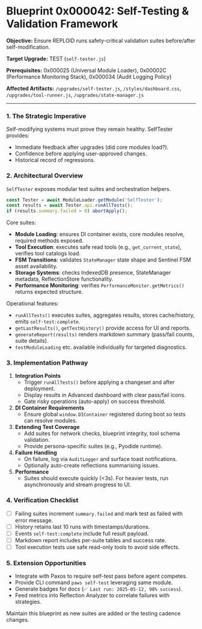 # Blueprint 0x000042: Self-Testing & Validation Framework

**Objective:** Ensure REPLOID runs safety-critical validation suites before/after self-modification.

**Target Upgrade:** TEST (`self-tester.js`)

**Prerequisites:** 0x000025 (Universal Module Loader), 0x00002C (Performance Monitoring Stack), 0x000034 (Audit Logging Policy)

**Affected Artifacts:** `/upgrades/self-tester.js`, `/styles/dashboard.css`, `/upgrades/tool-runner.js`, `/upgrades/state-manager.js`

---

### 1. The Strategic Imperative
Self-modifying systems must prove they remain healthy. SelfTester provides:
- Immediate feedback after upgrades (did core modules load?).
- Confidence before applying user-approved changes.
- Historical record of regressions.

### 2. Architectural Overview
`SelfTester` exposes modular test suites and orchestration helpers.

```javascript
const Tester = await ModuleLoader.getModule('SelfTester');
const results = await Tester.api.runAllTests();
if (results.summary.failed > 0) abortApply();
```

Core suites:
- **Module Loading**: ensures DI container exists, core modules resolve, required methods exposed.
- **Tool Execution**: executes safe read tools (e.g., `get_current_state`), verifies tool catalogs load.
- **FSM Transitions**: validates `StateManager` state shape and Sentinel FSM asset availability.
- **Storage Systems**: checks IndexedDB presence, StateManager metadata, ReflectionStore functionality.
- **Performance Monitoring**: verifies `PerformanceMonitor.getMetrics()` returns expected structure.

Operational features:
- `runAllTests()` executes suites, aggregates results, stores cache/history, emits `self-test:complete`.
- `getLastResults()`, `getTestHistory()` provide access for UI and reports.
- `generateReport(results)` renders markdown summary (pass/fail counts, suite details).
- `testModuleLoading` etc. available individually for targeted diagnostics.

### 3. Implementation Pathway
1. **Integration Points**
   - Trigger `runAllTests()` before applying a changeset and after deployment.
   - Display results in Advanced dashboard with clear pass/fail icons.
   - Gate risky operations (auto-apply) on success threshold.
2. **DI Container Requirements**
   - Ensure global `window.DIContainer` registered during boot so tests can resolve modules.
3. **Extending Test Coverage**
   - Add suites for network checks, blueprint integrity, tool schema validation.
   - Provide persona-specific suites (e.g., Pyodide runtime).
4. **Failure Handling**
   - On failure, log via `AuditLogger` and surface toast notifications.
   - Optionally auto-create reflections summarising issues.
5. **Performance**
   - Suites should execute quickly (<3s). For heavier tests, run asynchronously and stream progress to UI.

### 4. Verification Checklist
- [ ] Failing suites increment `summary.failed` and mark test as failed with error message.
- [ ] History retains last 10 runs with timestamps/durations.
- [ ] Events `self-test:complete` include full result payload.
- [ ] Markdown report includes per-suite tables and success rate.
- [ ] Tool execution tests use safe read-only tools to avoid side effects.

### 5. Extension Opportunities
- Integrate with Paxos to require self-test pass before agent competes.
- Provide CLI command `paws self-test` leveraging same module.
- Generate badges for docs (`✅ Last run: 2025-05-12, 98% success`).
- Feed metrics into Reflection Analyzer to correlate failures with strategies.

Maintain this blueprint as new suites are added or the testing cadence changes.
